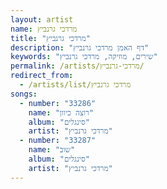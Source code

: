 ```yaml
---
layout: artist
name: מרדכי גרנביץ
title: "מרדכי גרנביץ"
description: "דף האמן מרדכי גרנביץ"
keywords: "שירים, מוזיקה, מרדכי גרנביץ"
permalink: /artists/מרדכי-גרנביץ/
redirect_from:
  - /artists/list/מרדכי גרנביץ
songs:
  - number: "33286"
    name: "רוצה כיוון"
    album: "סינגלים"
    artist: "מרדכי גרנביץ"
  - number: "33287"
    name: "שוב"
    album: "סינגלים"
    artist: "מרדכי גרנביץ"
---
```


